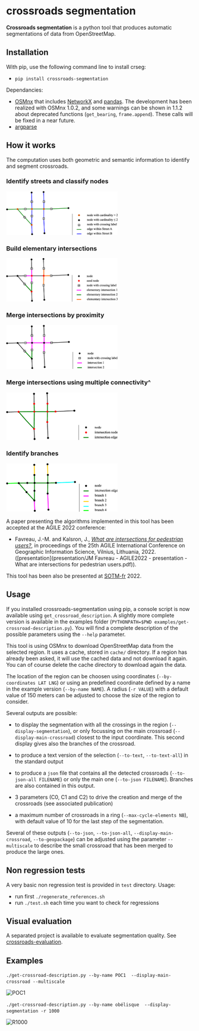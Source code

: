 # crossroads segmentation

**Crossroads segmentation** is a python tool that produces automatic segmentations of data from OpenStreetMap.

## Installation

With pip, use the following command line to install crseg:

* ```pip install crossroads-segmentation```

Dependancies:

* [OSMnx](https://osmnx.readthedocs.io/) that includes [NetworkX](https://networkx.org/) and [pandas](https://osmnx.readthedocs.io/). The development has been realized with OSMnx 1.0.2, and some warnings can be shown in 1.1.2 about deprecated functions (```get_bearing```, ```frame.append```). These calls will be fixed in a near future.
* [argparse](https://docs.python.org/3/library/argparse.html)

## How it works

The computation uses both geometric and semantic information to identify and segment crossroads.

### Identify streets and classify nodes

<img src="images/segmentation-step1.png" width="300px" alt="">

### Build elementary intersections

<img src="images/segmentation-step2.png" width="300px" alt="">

### Merge intersections by proximity

<img src="images/segmentation-step3.png" width="300px" alt="">

### Merge intersections using multiple connectivity^

<img src="images/segmentation-step4.png" width="300px" alt="">

### Identify branches

<img src="images/segmentation-step5.png" width="300px" alt="">


A paper presenting the algorithms implemented in this tool has been accepted at the AGILE 2022 conference:

* Favreau, J.-M. and Kalsron, J., *[What are intersections for pedestrian users?](https://agile-giss.copernicus.org/articles/3/4/2022/)*, in proceedings of the 25th AGILE International Conference on Geographic Information Science, Vilnius, Lithuania, 2022. ([presentation](presentation/JM Favreau - AGILE2022 - presentation - What are intersections for pedestrian users.pdf)).

This tool has been also be presented at [SOTM-fr](https://sotm2022.openstreetmap.fr/) 2022.



## Usage

If you installed crossroads-segmentation using pip, a console script is now available using ```get_crossroad_description```. A slightly more complete version is available in the examples folder (```PYTHONPATH=$PWD examples/get-crossroad-description.py```). You will find a complete description of the possible parameters using the ```--help``` parameter.

This tool is using OSMnx to download OpenStreetMap data from the selected region. It uses a cache, stored in ```cache/``` directory. If a region has already been asked, it will use the cached data and not download it again. You can of course delete the cache directory to download again the data.

The location of the region can be choosen using coordinates (```--by-coordinates LAT LNG```) or using an predefined coordinate defined by a name in the example version (```--by-name NAME```). A radius (```-r VALUE```) with a default value of 150 meters can be adjusted to choose the size of the region to consider.

Several outputs are possible:

* to display the segmentation with all the crossings in the region (```--display-segmentation```), or only focussing on the main crossroad (```--display-main-crossroad```) closest to the input coordinate. This second display gives also the branches of the crossroad.
* to produce a text version of the selection (```--to-text```, ```--to-text-all```) in the standard output
* to produce a ```json``` file that contains all the detected crossroads (```--to-json-all FILENAME```) or only the main one (```--to-json FILENAME```). Branches are also contained in this output.


* 3 parameters (C0, C1 and C2) to drive the creation and merge of the crossroads (see associated publication)
* a maximum number of crossroads in a ring (```--max-cycle-elements NB```), with default value of 10 for the last step of the segmentation.


Several of these outputs (```--to-json```, ```--to-json-all```, ```--display-main-crossroad```, ```--to-geopackage```) can be adjusted using the parameter ```--multiscale``` to describe the small crossroad that has been merged to produce the large ones.

## Non regression tests

A very basic non regression test is provided in ```test``` directory. Usage:

* run first ```./regenerate_references.sh```
* run ```./test.sh``` each time you want to check for regressions

## Visual evaluation

A separated project is available to evaluate segmentation quality. See [crossroads-evaluation](https://github.com/jmtrivial/crossroads-evaluation).

## Examples


```./get-crossroad-description.py --by-name POC1  --display-main-crossroad --multiscale```

![POC1](https://raw.githubusercontent.com/jmtrivial/crossroads-segmentation/master/images/POC1.png)


```./get-crossroad-description.py --by-name obélisque  --display-segmentation -r 1000```

![R1000](https://raw.githubusercontent.com/jmtrivial/crossroads-segmentation/master/images/R1000.png)


